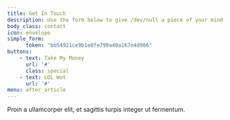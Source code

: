 ```yaml
---
title: Get In Touch
description: Use the form below to give /dev/null a piece of your mind.
body_class: contact
icon: envelope
simple_form:
      token: "bb54921ce9b1e8fe799a40a167e4d906"
buttons:
    - text: Take My Money
      url: '#'
      class: special
    - text: LOL Wut
      url: '#'  
menu: after_article      
---
```

Proin a ullamcorper elit, et sagittis turpis integer ut fermentum.